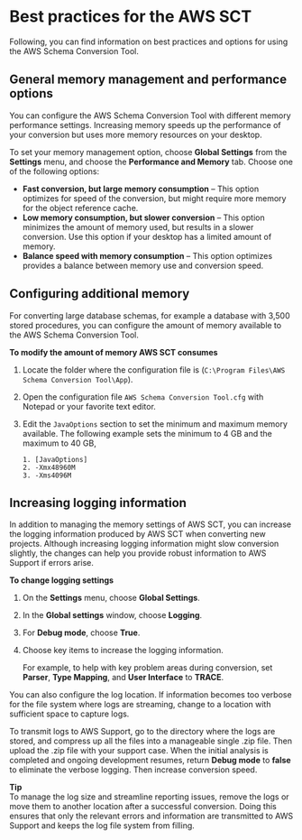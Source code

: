 # Best practices for the AWS SCT<a name="CHAP_BestPractices"></a>

Following, you can find information on best practices and options for using the AWS Schema Conversion Tool\. 

## General memory management and performance options<a name="CHAP_BestPractices.Memory"></a>

You can configure the AWS Schema Conversion Tool with different memory performance settings\. Increasing memory speeds up the performance of your conversion but uses more memory resources on your desktop\. 

To set your memory management option, choose **Global Settings** from the **Settings** menu, and choose the **Performance and Memory** tab\. Choose one of the following options: 
+ **Fast conversion, but large memory consumption** – This option optimizes for speed of the conversion, but might require more memory for the object reference cache\. 
+ **Low memory consumption, but slower conversion** – This option minimizes the amount of memory used, but results in a slower conversion\. Use this option if your desktop has a limited amount of memory\. 
+ **Balance speed with memory consumption** – This option optimizes provides a balance between memory use and conversion speed\. 

## Configuring additional memory<a name="CHAP_BestPractices.JVM"></a>

For converting large database schemas, for example a database with 3,500 stored procedures, you can configure the amount of memory available to the AWS Schema Conversion Tool\. 

**To modify the amount of memory AWS SCT consumes**

1. Locate the folder where the configuration file is \(`C:\Program Files\AWS Schema Conversion Tool\App`\)\. 

1. Open the configuration file `AWS Schema Conversion Tool.cfg` with Notepad or your favorite text editor\. 

1. Edit the `JavaOptions` section to set the minimum and maximum memory available\. The following example sets the minimum to 4 GB and the maximum to 40 GB, 

   ```
   1. [JavaOptions]
   2. -Xmx48960M
   3. -Xms4096M
   ```

## Increasing logging information<a name="CHAP_BestPractices.Logging"></a>

In addition to managing the memory settings of AWS SCT, you can increase the logging information produced by AWS SCT when converting new projects\. Although increasing logging information might slow conversion slightly, the changes can help you provide robust information to AWS Support if errors arise\.

**To change logging settings**

1. On the **Settings** menu, choose **Global Settings**\.  

1. In the **Global settings** window, choose **Logging**\.  

1. For **Debug mode**, choose **True**\. 

1. Choose key items to increase the logging information\.

   For example, to help with key problem areas during conversion, set **Parser**, **Type Mapping**, and **User Interface** to **TRACE**\.

You can also configure the log location\. If information becomes too verbose for the file system where logs are streaming, change to a location with sufficient space to capture logs\.

To transmit logs to AWS Support, go to the directory where the logs are stored, and compress up all the files into a manageable single \.zip file\. Then upload the \.zip file with your support case\. When the initial analysis is completed and ongoing development resumes, return **Debug mode** to **false** to eliminate the verbose logging\. Then increase conversion speed\.

**Tip**  
To manage the log size and streamline reporting issues, remove the logs or move them to another location after a successful conversion\. Doing this ensures that only the relevant errors and information are transmitted to AWS Support and keeps the log file system from filling\.